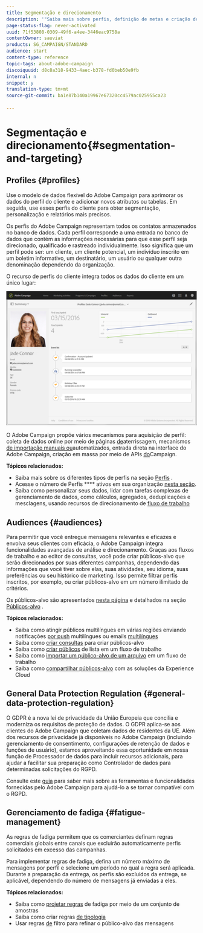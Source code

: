 ```yaml
---
title: Segmentação e direcionamento
description: '"Saiba mais sobre perfis, definição de metas e criação de público-alvo no Campaign: crie públicos-alvo, importe contatos para compartilhar públicos-alvo com as soluções da Experience Cloud e evite a fadiga de marketing."'
page-status-flag: never-activated
uuid: 71f53808-0309-49f6-a4ee-3446eac9758a
contentOwner: sauviat
products: SG_CAMPAIGN/STANDARD
audience: start
content-type: reference
topic-tags: about-adobe-campaign
discoiquuid: d8c8a318-9433-4aec-b378-fd0beb50e9fb
internal: n
snippet: y
translation-type: tm+mt
source-git-commit: ba1e87b140a19967e67320cc4579ac025955ca23

---
```



# Segmentação e direcionamento{#segmentation-and-targeting}

## Profiles {#profiles}

Use o modelo de dados flexível do Adobe Campaign para aprimorar os dados do perfil do cliente e adicionar novos atributos ou tabelas. Em seguida, use esses perfis do cliente para obter segmentação, personalização e relatórios mais precisos.

Os perfis do Adobe Campaign representam todos os contatos armazenados no banco de dados. Cada perfil corresponde a uma entrada no banco de dados que contém as informações necessárias para que esse perfil seja direcionado, qualificado e rastreado individualmente. Isso significa que um perfil pode ser: um cliente, um cliente potencial, um indivíduo inscrito em um boletim informativo, um destinatário, um usuário ou qualquer outra denominação dependendo da organização.

O recurso de perfis do cliente integra todos os dados do cliente em um único lugar:

![](assets/mkt_hist_view.png)

O Adobe Campaign propõe vários mecanismos para aquisição de perfil: coleta de dados online por meio de páginas [de](../../channels/using/about-landing-pages.md)aterrissagem, mecanismos [de importação manuais ou](../../automating/using/about-data-import-and-export.md)automatizados, entrada [](../../audiences/using/creating-profiles.md) direta na interface do Adobe Campaign, criação em massa por meio de APIs [do](../../api/using/about-campaign-standard-apis.md)Campaign.

**Tópicos relacionados:**

* Saiba mais sobre os diferentes tipos de perfis na seção [Perfis](../../audiences/using/about-profiles.md) .
* Acesse o número de Perfis **** ativos em sua organização [nesta seção](../../audiences/using/active-profiles.md).
* Saiba como personalizar seus dados, lidar com tarefas complexas de gerenciamento de dados, como cálculos, agregados, deduplicações e mesclagens, usando recursos de direcionamento de [fluxo de trabalho](../../automating/using/about-targeting-activities.md)

## Audiences {#audiences}

Para permitir que você entregue mensagens relevantes e eficazes e envolva seus clientes com eficácia, o Adobe Campaign integra funcionalidades avançadas de análise e direcionamento. Graças aos fluxos de trabalho e ao editor de consultas, você pode criar públicos-alvo que serão direcionados por suas diferentes campanhas, dependendo das informações que você tiver sobre elas, suas atividades, seu idioma, suas preferências ou seu histórico de marketing. Isso permite filtrar perfis inscritos, por exemplo, ou criar públicos-alvo em um número ilimitado de critérios.

Os públicos-alvo são apresentados [nesta página](../../audiences/using/about-audiences.md) e detalhados na seção [Públicos-alvo](../../audiences/using/creating-audiences.md) .

**Tópicos relacionados:**

* Saiba como atingir públicos multilíngues em várias regiões enviando notificações [por push](../../channels/using/creating-a-multilingual-push-notification.md) multilíngues ou emails [multilíngues](../../channels/using/creating-a-multilingual-email.md)
* Saiba como [criar consultas](../../audiences/using/creating-audiences.md#creating-query-audiences) para criar públicos-alvo
* Saiba como [criar públicos](../../audiences/using/creating-audiences.md#creating-list-audiences) de lista em um fluxo de trabalho
* Saiba como [importar um público-alvo de um arquivo](../../audiences/using/creating-audiences.md#creating-file-audiences) em um fluxo de trabalho
* Saiba como [compartilhar públicos-alvo](../../audiences/using/creating-audiences.md#creating-experience-cloud-audiences) com as soluções da Experience Cloud

## General Data Protection Regulation {#general-data-protection-regulation}

O GDPR é a nova lei de privacidade da União Europeia que concilia e moderniza os requisitos de proteção de dados. O GDPR aplica-se aos clientes do Adobe Campaign que coletam dados de residentes da UE. Além dos recursos de privacidade já disponíveis no Adobe Campaign (incluindo gerenciamento de consentimento, configurações de retenção de dados e funções de usuário), estamos aproveitando essa oportunidade em nossa função de Processador de dados para incluir recursos adicionais, para ajudar a facilitar sua preparação como Controlador de dados para determinadas solicitações do RGPD.

Consulte este [guia](https://docs.campaign.adobe.com/doc/standard/getting_started/en/ACS_GDPR.html) para saber mais sobre as ferramentas e funcionalidades fornecidas pelo Adobe Campaign para ajudá-lo a se tornar compatível com o RGPD.

## Gerenciamento de fadiga {#fatigue-management}

As regras de fadiga permitem que os comerciantes definam regras comerciais globais entre canais que excluirão automaticamente perfis solicitados em excesso das campanhas.

Para implementar regras de fadiga, defina um número máximo de mensagens por perfil e selecione um período no qual a regra será aplicada. Durante a preparação da entrega, os perfis são excluídos da entrega, se aplicável, dependendo do número de mensagens já enviadas a eles.

**Tópicos relacionados:**

* Saiba como [projetar regras](../../administration/using/fatigue-rules.md#examples) de fadiga por meio de um conjunto de amostras
* Saiba como criar regras [de tipologia](../../administration/using/about-typology-rules.md)
* Usar regras [de](../../administration/using/filtering-rules.md) filtro para refinar o público-alvo das mensagens
